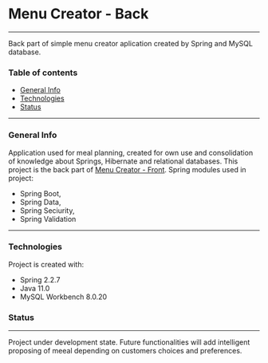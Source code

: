 # Menu Creator - Back
---
Back part of simple menu creator aplication created by Spring and MySQL database.

### Table of contents
* [General Info](#general-info)
* [Technologies](#technologies)
* [Status](#status)

---
### General Info

Application used for meal planning, created for own use and consolidation of knowledge about Springs, Hibernate and relational databases. This project is the back part of [Menu Creator - Front](https://github.com/JaroslawCzerwinski/Menu-Creator-Front).  Spring modules used in project: 
- Spring Boot, 
- Spring Data, 
- Spring Seciurity,
- Spring Validation 

---
### Technologies
Project is created with:
- Spring 2.2.7
- Java 11.0
- MySQL Workbench 8.0.20

### Status
---
Project under development state. Future functionalities will add  intelligent proposing of meeal depending on customers choices and preferences.
